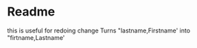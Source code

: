 Readme
=======
this is useful for redoing change
Turns "lastname,Firstname' into "firtname,Lastname'
